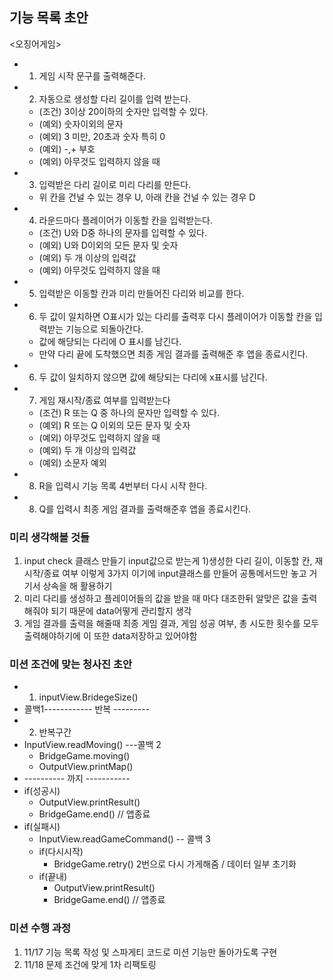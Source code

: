## 기능 목록 초안

<오징어게임>

- 1. 게임 시작 문구를 출력해준다.
- 2. 자동으로 생성할 다리 길이를 입력 받는다.
  - (조건) 3이상 20이하의 숫자만 입력할 수 있다.
  - (예외) 숫자이외의 문자
  - (예외) 3 미만, 20초과 숫자 특히 0
  - (예외) -,+ 부호
  - (예외) 아무것도 입력하지 않을 때
- 3. 입력받은 다리 길이로 미리 다리를 만든다.
  - 위 칸을 건널 수 있는 경우 U, 아래 칸을 건널 수 있는 경우 D
- 4. 라운드마다 플레이어가 이동할 칸을 입력받는다.
  - (조건) U와 D중 하나의 문자를 입력할 수 있다.
  - (예외) U와 D이외의 모든 문자 및 숫자
  - (예외) 두 개 이상의 입력값
  - (예외) 아무것도 입력하지 않을 때
- 5. 입력받은 이동할 칸과 미리 만들어진 다리와 비교를 한다.
- 6. 두 값이 일치하면 O표시가 있는 다리를 출력후 다시 플레이어가 이동할 칸을 입력받는 기능으로 되돌아간다.
  - 값에 해당되는 다리에 O 표시를 남긴다.
  - 만약 다리 끝에 도착했으면 최종 게임 결과를 출력해준 후 앱을 종료시킨다.
- 6. 두 값이 일치하지 않으면 값에 해당되는 다리에 x표시를 남긴다.
- 7. 게임 재시작/종료 여부를 입력받는다
  - (조건) R 또는 Q 중 하나의 문자만 입력할 수 있다.
  - (예외) R 또는 Q 이외의 모든 문자 및 숫자
  - (예외) 아무것도 입력하지 않을 때
  - (예외) 두 개 이상의 입력값
  - (예외) 소문자 예외
- 8. R을 입력시 기능 목록 4번부터 다시 시작 한다.
- 8. Q를 입력시 최종 게임 결과를 출력해준후 앱을 종료시킨다.

### 미리 생각해볼 것들

1. input check 클래스 만들기 input값으로 받는게 1)생성한 다리 길이, 이동할 칸, 재시작/종료 여부 이렇게 3가지 이기에 input클래스를 만들어 공통메서드만 놓고 거기서 상속을 해 활용하기
2. 미리 다리를 생성하고 플레이어들의 값을 받을 때 마다 대조한뒤 알맞은 값을 출력해줘야 되기 때문에 data어떻게 관리할지 생각
3. 게임 결과를 출력을 해줄때 최종 게임 결과, 게임 성공 여부, 총 시도한 횟수를 모두 출력해야하기에 이 또한 data저장하고 있어야함

### 미션 조건에 맞는 청사진 초안

- 1.  inputView.BridegeSize()
- 콜백1------------ 반복 ---------
- 2.  반복구간
- InputView.readMoving() ---콜백 2
  - BridgeGame.moving()
  - OutputView.printMap()
- ---------- 까지 -----------
- if(성공시)
  - OutputView.printResult()
  - BridgeGame.end() // 앱종료
- if(실패시)
  - InputView.readGameCommand() -- 콜백 3
  - if(다시시작)
    - BridgeGame.retry() 2번으로 다시 가게해줌 / 데이터 일부 초기화
  - if(끝내)
    - OutputView.printResult()
    - BridgeGame.end() // 앱종료

### 미션 수행 과정

1. 11/17 기능 목록 작성 및 스파게티 코드로 미션 기능만 돌아가도록 구현
2. 11/18 문제 조건에 맞게 1차 리팩토링
